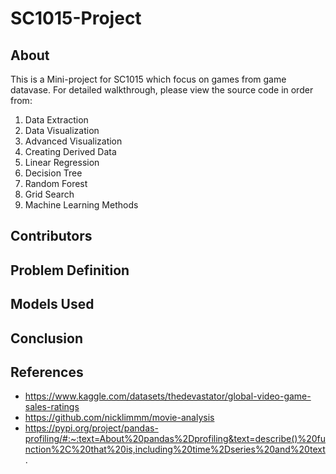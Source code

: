 # SC1015-Project

## About
This is a Mini-project for SC1015 which focus on games from game datavase. For detailed walkthrough, please view the source code in order from:
1. Data Extraction
2. Data Visualization
3. Advanced Visualization
4. Creating Derived Data
5. Linear Regression
6. Decision Tree
7. Random Forest
8. Grid Search
9. Machine Learning Methods



## Contributors

## Problem Definition

## Models Used

## Conclusion

## References
- https://www.kaggle.com/datasets/thedevastator/global-video-game-sales-ratings
- https://github.com/nicklimmm/movie-analysis
- https://pypi.org/project/pandas-profiling/#:~:text=About%20pandas%2Dprofiling&text=describe()%20function%2C%20that%20is,including%20time%2Dseries%20and%20text.
